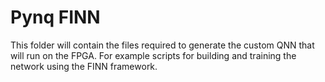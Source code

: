# Pynq FINN

This folder will contain the files required to generate the custom QNN that will run on the FPGA. For example scripts for building and training the network using the FINN framework.
